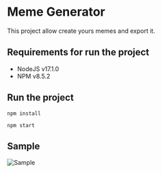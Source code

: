 # Meme Generator

This project allow create yours memes and export it.

## Requirements for run the project

* NodeJS v17.1.0
* NPM v8.5.2

## Run the project

```shell
npm install
```
```shell
npm start
```

## Sample

![Sample](https://user-images.githubusercontent.com/100975967/156882072-6a869557-7223-4288-a9a0-5bee619730b2.png "Meme Hystory")
